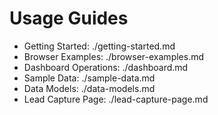 # Usage Guides

- Getting Started: ./getting-started.md
- Browser Examples: ./browser-examples.md
- Dashboard Operations: ./dashboard.md
- Sample Data: ./sample-data.md
- Data Models: ./data-models.md
- Lead Capture Page: ./lead-capture-page.md
